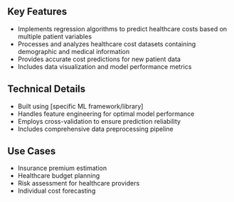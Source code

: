 Key Features
------------

-   Implements regression algorithms to predict healthcare costs based on multiple patient variables
-   Processes and analyzes healthcare cost datasets containing demographic and medical information
-   Provides accurate cost predictions for new patient data
-   Includes data visualization and model performance metrics

Technical Details
-----------------

-   Built using [specific ML framework/library]
-   Handles feature engineering for optimal model performance
-   Employs cross-validation to ensure prediction reliability
-   Includes comprehensive data preprocessing pipeline

Use Cases
---------

-   Insurance premium estimation
-   Healthcare budget planning
-   Risk assessment for healthcare providers
-   Individual cost forecasting
